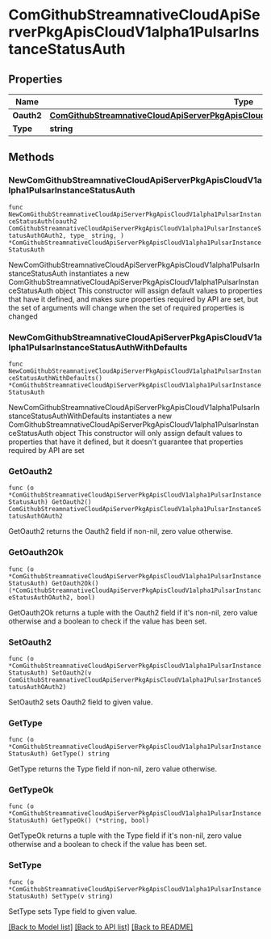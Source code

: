 # ComGithubStreamnativeCloudApiServerPkgApisCloudV1alpha1PulsarInstanceStatusAuth

## Properties

Name | Type | Description | Notes
------------ | ------------- | ------------- | -------------
**Oauth2** | [**ComGithubStreamnativeCloudApiServerPkgApisCloudV1alpha1PulsarInstanceStatusAuthOAuth2**](ComGithubStreamnativeCloudApiServerPkgApisCloudV1alpha1PulsarInstanceStatusAuthOAuth2.md) |  | 
**Type** | **string** |  | 

## Methods

### NewComGithubStreamnativeCloudApiServerPkgApisCloudV1alpha1PulsarInstanceStatusAuth

`func NewComGithubStreamnativeCloudApiServerPkgApisCloudV1alpha1PulsarInstanceStatusAuth(oauth2 ComGithubStreamnativeCloudApiServerPkgApisCloudV1alpha1PulsarInstanceStatusAuthOAuth2, type_ string, ) *ComGithubStreamnativeCloudApiServerPkgApisCloudV1alpha1PulsarInstanceStatusAuth`

NewComGithubStreamnativeCloudApiServerPkgApisCloudV1alpha1PulsarInstanceStatusAuth instantiates a new ComGithubStreamnativeCloudApiServerPkgApisCloudV1alpha1PulsarInstanceStatusAuth object
This constructor will assign default values to properties that have it defined,
and makes sure properties required by API are set, but the set of arguments
will change when the set of required properties is changed

### NewComGithubStreamnativeCloudApiServerPkgApisCloudV1alpha1PulsarInstanceStatusAuthWithDefaults

`func NewComGithubStreamnativeCloudApiServerPkgApisCloudV1alpha1PulsarInstanceStatusAuthWithDefaults() *ComGithubStreamnativeCloudApiServerPkgApisCloudV1alpha1PulsarInstanceStatusAuth`

NewComGithubStreamnativeCloudApiServerPkgApisCloudV1alpha1PulsarInstanceStatusAuthWithDefaults instantiates a new ComGithubStreamnativeCloudApiServerPkgApisCloudV1alpha1PulsarInstanceStatusAuth object
This constructor will only assign default values to properties that have it defined,
but it doesn't guarantee that properties required by API are set

### GetOauth2

`func (o *ComGithubStreamnativeCloudApiServerPkgApisCloudV1alpha1PulsarInstanceStatusAuth) GetOauth2() ComGithubStreamnativeCloudApiServerPkgApisCloudV1alpha1PulsarInstanceStatusAuthOAuth2`

GetOauth2 returns the Oauth2 field if non-nil, zero value otherwise.

### GetOauth2Ok

`func (o *ComGithubStreamnativeCloudApiServerPkgApisCloudV1alpha1PulsarInstanceStatusAuth) GetOauth2Ok() (*ComGithubStreamnativeCloudApiServerPkgApisCloudV1alpha1PulsarInstanceStatusAuthOAuth2, bool)`

GetOauth2Ok returns a tuple with the Oauth2 field if it's non-nil, zero value otherwise
and a boolean to check if the value has been set.

### SetOauth2

`func (o *ComGithubStreamnativeCloudApiServerPkgApisCloudV1alpha1PulsarInstanceStatusAuth) SetOauth2(v ComGithubStreamnativeCloudApiServerPkgApisCloudV1alpha1PulsarInstanceStatusAuthOAuth2)`

SetOauth2 sets Oauth2 field to given value.


### GetType

`func (o *ComGithubStreamnativeCloudApiServerPkgApisCloudV1alpha1PulsarInstanceStatusAuth) GetType() string`

GetType returns the Type field if non-nil, zero value otherwise.

### GetTypeOk

`func (o *ComGithubStreamnativeCloudApiServerPkgApisCloudV1alpha1PulsarInstanceStatusAuth) GetTypeOk() (*string, bool)`

GetTypeOk returns a tuple with the Type field if it's non-nil, zero value otherwise
and a boolean to check if the value has been set.

### SetType

`func (o *ComGithubStreamnativeCloudApiServerPkgApisCloudV1alpha1PulsarInstanceStatusAuth) SetType(v string)`

SetType sets Type field to given value.



[[Back to Model list]](../README.md#documentation-for-models) [[Back to API list]](../README.md#documentation-for-api-endpoints) [[Back to README]](../README.md)


